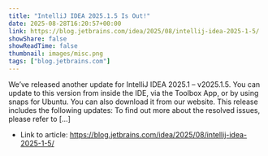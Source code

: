 ```yaml
---
title: "IntelliJ IDEA 2025.1.5 Is Out!"
date: 2025-08-28T16:20:57+00:00
link: https://blog.jetbrains.com/idea/2025/08/intellij-idea-2025-1-5/
showShare: false
showReadTime: false
thumbnail: images/misc.png
tags: ["blog.jetbrains.com"]
---
```

We’ve released another update for IntelliJ IDEA 2025.1 – v2025.1.5. You can update to this version from inside the IDE, via the Toolbox App, or by using snaps for Ubuntu. You can also download it from our website. This release includes the following updates: To find out more about the resolved issues, please refer to […]

- Link to article: https://blog.jetbrains.com/idea/2025/08/intellij-idea-2025-1-5/